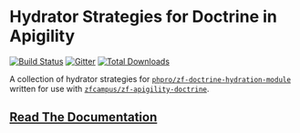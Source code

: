 Hydrator Strategies for Doctrine in Apigility
=============================================

[![Build Status](https://travis-ci.org/API-Skeletons/zf-doctrine-hydrator.svg)](https://travis-ci.org/API-Skeletons/zf-doctrine-hydrator)
[![Gitter](https://badges.gitter.im/api-skeletons/open-source.svg)](https://gitter.im/api-skeletons/open-source)
[![Total Downloads](https://poser.pugx.org/api-skeletons/zf-doctrine-hydrator/downloads)](https://packagist.org/packages/api-skeletons/zf-doctrine-hydrator)

A collection of hydrator strategies for [`phpro/zf-doctrine-hydration-module`](https://github.com/phpro/zf-doctrine-hydration-module) written for use with [`zfcampus/zf-apigility-doctrine`](https://github.com/zfcampus/zf-apigility-doctrine).

[Read The Documentation](http://doctrine-in-apigility-docs.readthedocs.io/en/latest/zf-doctrine-hydrator/index.html)
-----
